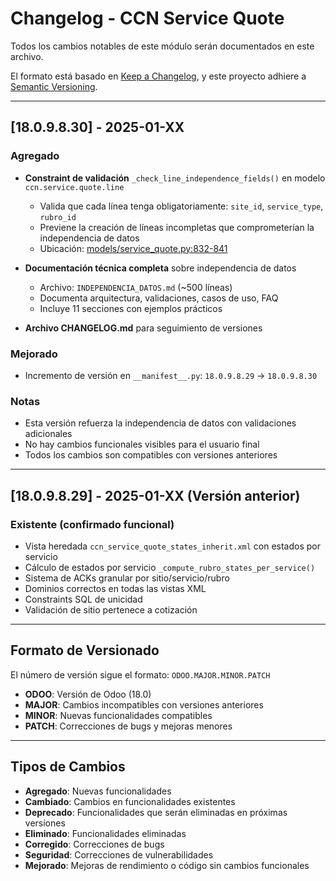 # Changelog - CCN Service Quote

Todos los cambios notables de este módulo serán documentados en este archivo.

El formato está basado en [Keep a Changelog](https://keepachangelog.com/es-ES/1.0.0/),
y este proyecto adhiere a [Semantic Versioning](https://semver.org/spec/v2.0.0.html).

---

## [18.0.9.8.30] - 2025-01-XX

### Agregado
- **Constraint de validación** `_check_line_independence_fields()` en modelo `ccn.service.quote.line`
  - Valida que cada línea tenga obligatoriamente: `site_id`, `service_type`, `rubro_id`
  - Previene la creación de líneas incompletas que comprometerían la independencia de datos
  - Ubicación: [models/service_quote.py:832-841](models/service_quote.py#L832-L841)

- **Documentación técnica completa** sobre independencia de datos
  - Archivo: `INDEPENDENCIA_DATOS.md` (~500 líneas)
  - Documenta arquitectura, validaciones, casos de uso, FAQ
  - Incluye 11 secciones con ejemplos prácticos

- **Archivo CHANGELOG.md** para seguimiento de versiones

### Mejorado
- Incremento de versión en `__manifest__.py`: `18.0.9.8.29` → `18.0.9.8.30`

### Notas
- Esta versión refuerza la independencia de datos con validaciones adicionales
- No hay cambios funcionales visibles para el usuario final
- Todos los cambios son compatibles con versiones anteriores

---

## [18.0.9.8.29] - 2025-01-XX (Versión anterior)

### Existente (confirmado funcional)
- Vista heredada `ccn_service_quote_states_inherit.xml` con estados por servicio
- Cálculo de estados por servicio `_compute_rubro_states_per_service()`
- Sistema de ACKs granular por sitio/servicio/rubro
- Dominios correctos en todas las vistas XML
- Constraints SQL de unicidad
- Validación de sitio pertenece a cotización

---

## Formato de Versionado

El número de versión sigue el formato: `ODOO.MAJOR.MINOR.PATCH`

- **ODOO**: Versión de Odoo (18.0)
- **MAJOR**: Cambios incompatibles con versiones anteriores
- **MINOR**: Nuevas funcionalidades compatibles
- **PATCH**: Correcciones de bugs y mejoras menores

---

## Tipos de Cambios

- **Agregado**: Nuevas funcionalidades
- **Cambiado**: Cambios en funcionalidades existentes
- **Deprecado**: Funcionalidades que serán eliminadas en próximas versiones
- **Eliminado**: Funcionalidades eliminadas
- **Corregido**: Correcciones de bugs
- **Seguridad**: Correcciones de vulnerabilidades
- **Mejorado**: Mejoras de rendimiento o código sin cambios funcionales